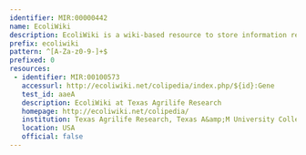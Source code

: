 ```yaml
---
identifier: MIR:00000442
name: EcoliWiki
description: EcoliWiki is a wiki-based resource to store information related to non-pathogenic E. coli, its phages, plasmids, and mobile genetic elements. This collection references genes.
prefix: ecoliwiki
pattern: ^[A-Za-z0-9-]+$
prefixed: 0
resources:
 - identifier: MIR:00100573
   accessurl: http://ecoliwiki.net/colipedia/index.php/${id}:Gene
   test_id: aaeA
   description: EcoliWiki at Texas Agrilife Research
   homepage: http://ecoliwiki.net/colipedia/
   institution: Texas Agrilife Research, Texas A&amp;M University College Station
   location: USA
   official: false
---
```

